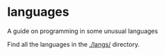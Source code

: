 # languages
A guide on programming in some unusual languages

Find all the languages in the [./langs/](./langs/) directory.
